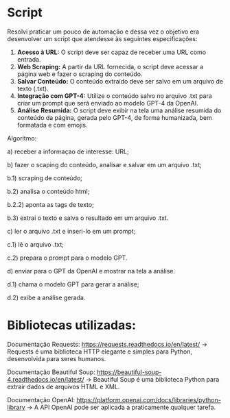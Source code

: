 # Script

Resolvi praticar um pouco de automação e dessa vez o objetivo era desenvolver um script que atendesse às seguintes especificações:

1. **Acesso à URL:** O script deve ser capaz de receber uma URL como entrada. 
2. **Web Scraping:** A partir da URL fornecida, o script deve acessar a página web e fazer o scraping do conteúdo.
3. **Salvar Conteúdo:** O conteúdo extraído deve ser salvo em um arquivo de texto (.txt).
4. **Integração com GPT-4:** Utilize o conteúdo salvo no arquivo .txt para criar um prompt que será enviado ao modelo GPT-4 da OpenAI.
5. **Análise Resumida:** O script deve exibir na tela uma análise resumida do conteúdo da página, gerada pelo GPT-4, de forma humanizada, bem formatada e com emojis.

Algoritmo:

a) receber a informaçao de interesse: URL;

b) fazer o scaping do conteúdo, analisar e salvar em um arquivo .txt;

  b.1) scraping de conteúdo;

  b.2) analisa o conteúdo html;

  b.2.2) aponta as tags de texto;

  b.3) extrai o texto e salva o resultado em um arquivo .txt.

c) ler o arquivo .txt e inseri-lo em um prompt;

c.1) lê o arquivo .txt;

c.2) prepara o prompt para o modelo GPT.

d) enviar para o GPT da OpenAI e mostrar na tela a análise.

d.1) chama o modelo GPT para gerar a análise;

d.2) exibe a análise gerada.


# Bibliotecas utilizadas:

Documentação Requests: https://requests.readthedocs.io/en/latest/
-> Requests é uma biblioteca HTTP elegante e simples para Python, desenvolvida para seres humanos.

Documentação Beautiful Soup: https://beautiful-soup-4.readthedocs.io/en/latest/
-> Beautiful Soup é uma biblioteca Python para extrair dados de arquivos HTML e XML.

Documentação OpenAI: https://platform.openai.com/docs/libraries/python-library
-> A API OpenAI pode ser aplicada a praticamente qualquer tarefa.
